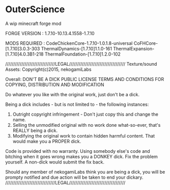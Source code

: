 # OuterScience
A wip minecraft forge mod

FORGE VERSION : 1.7.10-10.13.4.1558-1.7.10

MODS REQUIRED :
CodeChickenCore-1.7.10-1.0.1.8-universal
CoFHCore-[1.7.10]3.0.3-303
ThermalDynamics-[1.7.10]1.1.0-161
ThermalExpansion-[1.7.10]4.0.3B1-218
ThermalFoundation-[1.7.10]1.2.0-102

///////////////////////////////LEGAL///////////////////////////////////
Texture/sound Assets: Copyright(c)2015, nekogamiLabs

Overall:
DON'T BE A DICK PUBLIC LICENSE TERMS AND CONDITIONS FOR COPYING, DISTRIBUTION AND MODIFICATION

Do whatever you like with the original work, just don't be a dick.

Being a dick includes - but is not limited to - the following instances:

1. Outright copyright infringement - Don't just copy this and change the name.
2. Selling the unmodified original with no work done what-so-ever, that's REALLY being a dick.
3. Modifying the original work to contain hidden harmful content. That would make you a PROPER dick.

Code is provided with no warranty. Using somebody else's code and bitching when it goes wrong makes you a DONKEY dick. Fix the problem yourself. A non-dick would submit the fix back.

Should any member of nekogamiLabs think you are being a dick, you will be prompty notified and due action will be taken to end your dickary.
///////////////////////////////LEGAL///////////////////////////////////
